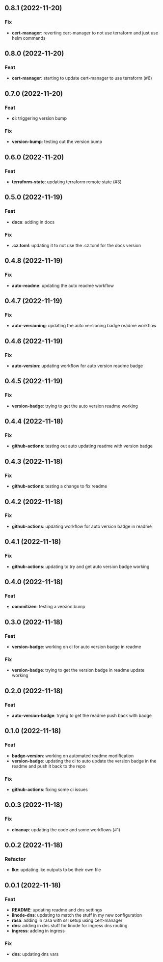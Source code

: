 ## 0.8.1 (2022-11-20)

### Fix

- **cert-manager**: reverting cert-manager to not use terraform and just use helm commands

## 0.8.0 (2022-11-20)

### Feat

- **cert-manager**: starting to update cert-manager to use terraform (#6)

## 0.7.0 (2022-11-20)

### Feat

- **ci**: triggering version bump

### Fix

- **version-bump**: testing out the version bump

## 0.6.0 (2022-11-20)

### Feat

- **terraform-state**: updating terraform remote state (#3)

## 0.5.0 (2022-11-19)

### Feat

- **docs**: adding in docs

### Fix

- **.cz.toml**: updating it to not use the .cz.toml for the docs version

## 0.4.8 (2022-11-19)

### Fix

- **auto-readme**: updating the auto readme workflow

## 0.4.7 (2022-11-19)

### Fix

- **auto-versioning**: updating the auto versioning badge readme workflow

## 0.4.6 (2022-11-19)

### Fix

- **auto-version**: updating workflow for auto version readme badge

## 0.4.5 (2022-11-19)

### Fix

- **version-badge**: trying to get the auto version readme working

## 0.4.4 (2022-11-18)

### Fix

- **github-actions**: testing out auto updating readme with version badge

## 0.4.3 (2022-11-18)

### Fix

- **github-actions**: testing a change to fix readme

## 0.4.2 (2022-11-18)

### Fix

- **github-actions**: updating workflow for auto version badge in readme

## 0.4.1 (2022-11-18)

### Fix

- **github-actions**: updating to try and get auto version badge working

## 0.4.0 (2022-11-18)

### Feat

- **commitizen**: testing a version bump

## 0.3.0 (2022-11-18)

### Feat

- **version-badge**: working on ci for auto version badge in readme

### Fix

- **version-badge**: trying to get the version badge in readme update working

## 0.2.0 (2022-11-18)

### Feat

- **auto-version-badge**: trying to get the readme push back with badge

## 0.1.0 (2022-11-18)

### Feat

- **badge-version**: working on automated readme modification
- **version-badge**: updating the ci to auto update the version badge in the readme and push it back to the repo

### Fix

- **github-actions**: fixing some ci issues

## 0.0.3 (2022-11-18)

### Fix

- **cleanup**: updating the code and some workflows (#1)

## 0.0.2 (2022-11-18)

### Refactor

- **lke**: updating lke outputs to be their own file

## 0.0.1 (2022-11-18)

### Feat

- **README**: updating readme and dns settings
- **linode-dns**: updating to match the stuff in my new configuration
- **rasa**: adding in rasa with ssl setup using cert-manager
- **dns**: adding in dns stuff for linode for ingress dns routing
- **ingress**: adding in ingress

### Fix

- **dns**: updating dns vars
